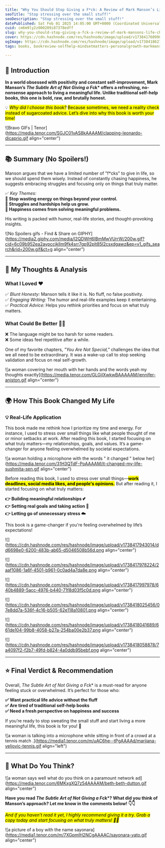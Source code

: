 ```yaml
---
title: "Why You Should Stop Giving a F*ck: A Review of Mark Manson’s Life-Changing Book"
seoTitle: "Stop stressing over the small stuff!"
seoDescription: "Stop stressing over the small stuff!"
datePublished: Sat Feb 01 2025 14:05:00 GMT+0000 (Coordinated Universal Time)
cuid: cm6m9ly2z000209i87378edff
slug: why-you-should-stop-giving-a-fck-a-review-of-mark-mansons-life-changing-book
cover: https://cdn.hashnode.com/res/hashnode/image/upload/v1738417609984/4506dbc4-9943-4c10-8908-a103f01b2701.png
ogImage: https://cdn.hashnode.com/res/hashnode/image/upload/v1738418627003/32f586f0-d586-4bed-add9-ba1ea665ef15.png
tags: books, bookreview-selfhelp-mindsetmatters-personalgrowth-markmanson-lifelessons-successmindset-minimalism-mentalhealth-motivation-productivity-leadership-readinglist-bookstoread-happiness

---
```


## 📖 Introduction

**In a world obsessed with positivity and constant self-improvement, Mark Manson’s *The Subtle Art of Not Giving a F*ck\* offers a refreshing, no-nonsense approach to living a meaningful life. Unlike traditional self-help books, this one is bold, raw, and brutally honest.**

💡 *<mark>Why did I choose this book?</mark>* <mark> Because sometimes, we need a reality check instead of sugarcoated advice. Let’s dive into why this book is worth your time!</mark>

![Bravo GIFs | Tenor](https://media.tenor.com/SGJC01vAS8kAAAAM/clapping-leonardo-dicaprio.gif align="center")

---

## 📚 Summary (No Spoilers!)

Manson argues that we have a limited number of "f\*cks" to give in life, so we should spend them wisely. Instead of constantly chasing happiness, he suggests embracing struggles and focusing only on things that truly matter.

✅ *Key Themes:*  
**🔹 Stop wasting energy on things beyond your control.  
🔹 Struggles and hardships help us grow.  
🔹 Happiness comes from solving meaningful problems.**

His writing is packed with humor, real-life stories, and thought-provoking insights.

![No Spoilers gifs - Find & Share on GIPHY](https://media2.giphy.com/media/l2QDWH6IBmMwVUrrW/200w.gif?cid=6c09b952ea2aypccjkllm9fk4srr7gp92plt85l2csxdgawz&ep=v1_gifs_search&rid=200w.gif&ct=g align="center")

---

## 🤔 My Thoughts & Analysis

### What I Loved ❤️

✅ *Blunt Honesty:* Manson tells it like it is. No fluff, no false positivity.  
✅ *Engaging Writing:* The humor and real-life examples keep it entertaining.  
✅ *Practical Advice:* Helps you rethink priorities and focus on what truly matters.

### What Could Be Better 🤷‍♂️

❌ The language might be too harsh for some readers.  
❌ Some ideas feel repetitive after a while.

One of my favorite chapters, *"You Are Not Special,"* challenges the idea that we all need to be extraordinary. It was a wake-up call to stop seeking validation and focus on real self-growth.

![a woman covering her mouth with her hands and the words yeah my thoughts exactly](https://media.tenor.com/GLGjIXwkwBAAAAAM/jennifer-aniston.gif align="center")

---

## 🌍 How This Book Changed My Life

### 💡 Real-Life Application

This book made me rethink how I prioritize my time and energy. For instance, I used to stress over small things like what people thought of me or minor setbacks at work. After reading this book, I started focusing on what truly matters—my relationships, goals, and values. It’s a game-changer for anyone feeling overwhelmed by societal expectations.

![a woman holding a microphone with the words " it changed " below her](https://media.tenor.com/31H3QTdF-PoAAAAM/it-changed-my-life-sushmita-sen.gif align="center")

Before reading this book, I used to stress over small things—**<mark>work deadlines, social media likes, and people's opinions.</mark>** But after reading it, I started focusing on what truly matters:

**👉 Building meaningful relationships 💕  
👉 Setting real goals and taking action 🎯  
👉 Letting go of unnecessary stress ☁️**

This book is a game-changer if you're feeling overwhelmed by life’s expectations!

![](https://cdn.hashnode.com/res/hashnode/image/upload/v1738417943014/dd6698e0-6200-483b-ab65-d5046508b56d.png align="center")

![](https://cdn.hashnode.com/res/hashnode/image/upload/v1738417978224/2aaf1086-1a6f-4501-b961-0c0ad4a7da8e.png align="center")

![](https://cdn.hashnode.com/res/hashnode/image/upload/v1738417997978/640b4889-5acc-4976-b440-71f8d03f5c0d.png align="center")

![](https://cdn.hashnode.com/res/hashnode/image/upload/v1738418025456/07e8dd7a-536f-4c16-b505-62e118a10801.png align="center")

![](https://cdn.hashnode.com/res/hashnode/image/upload/v1738418041689/661de104-99b8-4058-b27a-254ba00e2b37.png align="center")

![](https://cdn.hashnode.com/res/hashnode/image/upload/v1738418058878/7a4097f2-f2b7-49fd-b824-4a0ddb95bebf.png align="center")

---

## ⭐ Final Verdict & Recommendation

Overall, *The Subtle Art of Not Giving a F*ck\* is a must-read for anyone feeling stuck or overwhelmed. It’s perfect for those who:

  
**✅ Want practical life advice without the fluff  
✅ Are tired of traditional self-help books  
✅ Need a fresh perspective on happiness and success**

If you’re ready to stop sweating the small stuff and start living a more meaningful life, this book is for you! 🎉

![a woman is talking into a microphone while sitting in front of a crowd at a tennis match .](https://media1.tenor.com/m/uAC6he--tPgAAAAd/marijana-veljovic-tennis.gif align="left")

---

## 💬 What Do You Think?

![a woman says well what do you think on a paramount network ad](https://media.tenor.com/6MKxgXQ7z54AAAAM/beth-beth-dutton.gif align="center")

**Have you read *The Subtle Art of Not Giving a F*ck\*? What did you think of Manson’s approach? Let me know in the comments below! 👇👇**

*<mark>And if you haven’t read it yet, I highly recommend giving it a try. Grab a copy today and start focusing on what truly matters! 📖🔥</mark>*

![a picture of a boy with the name sayonara](https://media1.tenor.com/m/7XGpmlH2NCgAAAAC/sayonara-yato.gif align="center")